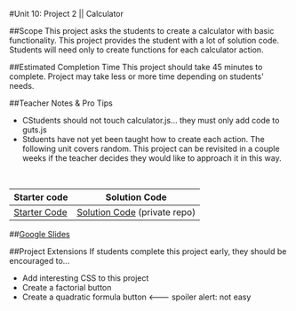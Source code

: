 #Unit 10: Project 2 || Calculator


##Scope
This project asks the students to create a calculator with basic functionality. This project provides the student with a lot of solution code. Students will need only to create functions for each calculator action. 

##Estimated Completion Time
This project should take 45 minutes to complete. Project may take less or more time depending on students' needs.  

##Teacher Notes & Pro Tips
* CStudents should not touch calculator.js... they must only add code to guts.js
* Stduents have not yet been taught how to create each action. The following unit covers random. This project can be revisited in a couple weeks if the teacher decides they would like to approach it in this way.

<br>

| Starter code | Solution Code |
|-------|-------|
|[Starter Code](https://github.com/ScriptEdcurriculum/calculatorStarterCode) | [Solution Code](https://github.com/ScriptEdcurriculum/solutions2016/tree/master/year1/unit10/project2) (private repo)|

##[Google Slides](https://docs.google.com/presentation/d/1fUpLevnu9rBMeFMEdpxlXRNk6yjlaVusHpAggzJjWJo/edit?usp=sharing)

##Project Extensions
If students complete this project early, they should be encouraged to...

* Add interesting CSS to this project
* Create a factorial button
* Create a quadratic formula button <--- spoiler alert: not easy
 




